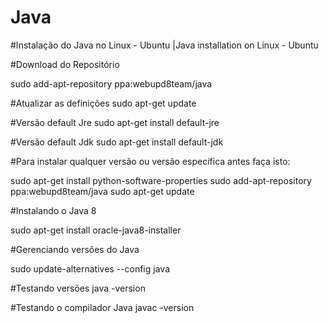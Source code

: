 # Java

#Instalação do Java no Linux - Ubuntu |Java installation on Linux - Ubuntu


#Download do Repositório

sudo add-apt-repository ppa:webupd8team/java


#Atualizar as definições
sudo apt-get update


#Versão default Jre
sudo apt-get install default-jre


#Versão default Jdk
sudo apt-get install default-jdk

#Para instalar qualquer versão ou versão específica antes faça isto:

sudo apt-get install python-software-properties
sudo add-apt-repository ppa:webupd8team/java
sudo apt-get update

#Instalando o Java 8

sudo apt-get install oracle-java8-installer


#Gerenciando versões do Java

sudo update-alternatives --config java

#Testando versões
java -version

#Testando o compilador Java
javac -version
